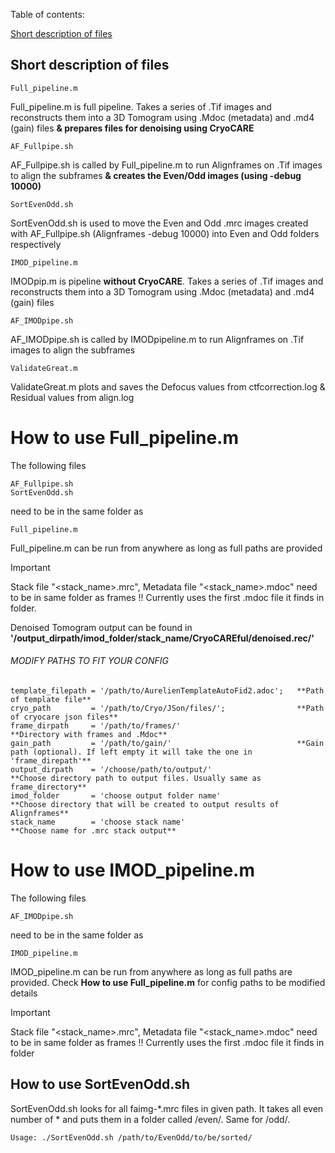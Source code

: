 Table of contents:

[Short description of files](#Short-description-of-files)


## Short description of files
```
Full_pipeline.m
```
Full_pipeline.m  is full pipeline. Takes a series of .Tif images and reconstructs them into a 3D Tomogram using .Mdoc (metadata) and .md4 (gain) files **& prepares files for denoising using CryoCARE**

```
AF_Fullpipe.sh
```
AF_Fullpipe.sh  is called by Full_pipeline.m to run Alignframes on .Tif images to align the subframes **& creates the Even/Odd images (using -debug 10000)**

```
SortEvenOdd.sh
```
SortEvenOdd.sh  is used to move the Even and Odd .mrc images created with AF_Fullpipe.sh (Alignframes -debug 10000) into Even and Odd folders respectively

```
IMOD_pipeline.m
```
IMODpip.m is pipeline **without CryoCARE**. Takes a series of .Tif images and reconstructs them into a 3D Tomogram using .Mdoc (metadata) and .md4 (gain) files

```
AF_IMODpipe.sh
```
AF_IMODpipe.sh is called by IMODpipeline.m to run Alignframes on .Tif images to align the subframes

```
ValidateGreat.m
```
ValidateGreat.m plots and saves the Defocus values from ctfcorrection.log  &  Residual values from align.log

# How to use Full_pipeline.m

The following files
```
AF_Fullpipe.sh
SortEvenOdd.sh
```
need to be in the same folder as
```
Full_pipeline.m
```
Full_pipeline.m can be run from anywhere as long as full paths are provided
> [!IMPORTANT]
> Stack file "<stack_name>.mrc", Metadata file "<stack_name>.mdoc" need to be in same folder as frames !! Currently uses the first .mdoc file it finds in folder.

Denoised Tomogram output can be found in **'/output_dirpath/imod_folder/stack_name/CryoCAREful/denoised.rec/'**

###### MODIFY PATHS TO FIT YOUR CONFIG

```
template_filepath = '/path/to/AurelienTemplateAutoFid2.adoc';   **Path of template file** 
cryo_path         = '/path/to/Cryo/JSon/files/';                **Path of cryocare json files** 
frame_dirpath     = '/path/to/frames/'                          **Directory with frames and .Mdoc** 
gain_path         = '/path/to/gain/'                            **Gain path (optional). If left empty it will take the one in 'frame_direpath'**
output_dirpath    = '/choose/path/to/output/'                   **Choose directory path to output files. Usually same as frame_directory**
imod_folder       = 'choose output folder name'                 **Choose directory that will be created to output results of Alignframes**
stack_name        = 'choose stack name'                         **Choose name for .mrc stack output**
```

# How to use IMOD_pipeline.m

The following files
```
AF_IMODpipe.sh
```
need to be in the same folder as
```
IMOD_pipeline.m
```
IMOD_pipeline.m can be run from anywhere as long as full paths are provided. Check **How to use Full_pipeline.m** for config paths to be modified details

> [!IMPORTANT]
> Stack file "<stack_name>.mrc", Metadata file "<stack_name>.mdoc" need to be in same folder as frames !! Currently uses the first .mdoc file it finds in folder

## How to use SortEvenOdd.sh

SortEvenOdd.sh looks for all faimg-*.mrc files in given path. It takes all even number of * and puts them in a folder called /even/. Same for /odd/.
```
Usage: ./SortEvenOdd.sh /path/to/EvenOdd/to/be/sorted/
```
